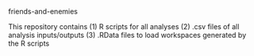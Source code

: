 friends-and-enemies

This repository contains
(1) R scripts for all analyses 
(2) .csv files of all analysis inputs/outputs 
(3) .RData files to load workspaces generated by the R scripts
